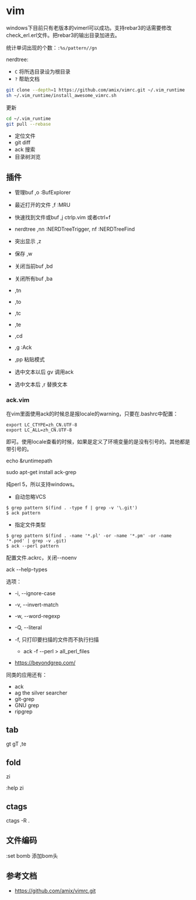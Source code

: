 # vim


windows下目前只有老版本的vimerl可以成功。支持rebar3的话需要修改check_erl.erl文件。把rebar3的输出目录加进去。

统计单词出现的个数：`:%s/pattern//gn`

nerdtree:
* `C` 将所选目录设为根目录
* `?` 帮助文档



```bash
git clone --depth=1 https://github.com/amix/vimrc.git ~/.vim_runtime
sh ~/.vim_runtime/install_awesome_vimrc.sh
```

更新
```bash
cd ~/.vim_runtime
git pull --rebase
```

* 定位文件
* git diff
* ack 搜索
* 目录树浏览

## 插件

* 管理buf ,o :BufExplorer
* 最近打开的文件 ,f :MRU
* 快速找到文件或buf ,j ctrlp.vim 或者ctrl+f
* nerdtree ,nn :NERDTreeTrigger, nf :NERDTreeFind
* 突出显示  ,z

* 保存 ,w
* 关闭当前buf ,bd
* 关闭所有buf ,ba

* ,tn 
* ,to
* ,tc
* ,te

* ,cd
* ,g :Ack
* ,pp  粘贴模式
* 选中文本以后 gv 调用ack
* 选中文本后 ,r 替换文本



### ack.vim

在vim里面使用ack的时候总是报locale的warning，只要在.bashrc中配置：
```
export LC_CTYPE=zh_CN.UTF-8
export LC_ALL=zh_CN.UTF-8
```
即可。使用locale查看的时候，如果是定义了环境变量的是没有引号的。其他都是带引号的。


echo  &runtimepath


sudo apt-get install ack-grep


纯perl 5，所以支持windows。

* 自动忽略VCS
```
$ grep pattern $(find . -type f | grep -v '\.git')
$ ack pattern
```
* 指定文件类型
```
$ grep pattern $(find . -name '*.pl' -or -name '*.pm' -or -name '*.pod' | grep -v .git)
$ ack --perl pattern
```

配置文件.ackrc，关闭--noenv

ack --help-types

选项：
* -i, --ignore-case
* -v, --invert-match
* -w, --word-regexp
* -Q, --literal
* -f, 只打印要扫描的文件而不执行扫描
    - ack -f --perl > all_perl_files

* https://beyondgrep.com/


同类的应用还有：
* ack
* ag    the silver searcher
* git-grep
* GNU grep
* ripgrep


## tab
gt
gT
,te

## fold
zi

:help zi

## ctags
ctags -R .


## 文件编码
:set bomb 添加bom头

## 参考文档
* https://github.com/amix/vimrc.git